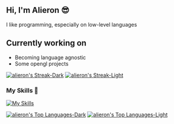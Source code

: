 ## Hi, I'm Alieron 😎
I like programming, 
especially on low-level languages

## Currently working on
- Becoming language agnostic
- Some opengl projects

[![alieron's Streak-Dark](https://github-readme-streak-stats.herokuapp.com/?user=alieron&hide_border=true&theme=dark#gh-dark-mode-only)](https://github-readme-streak-stats.herokuapp.com/#gh-dark-mode-only)
[![alieron's Streak-Light](https://github-readme-streak-stats.herokuapp.com/?user=alieron&hide_border=true&theme=default#gh-light-mode-only)](https://github-readme-streak-stats.herokuapp.com/#gh-light-mode-only)

### My Skills 🚀
[![My Skills](https://skillicons.dev/icons?i=c,cpp,python,js,ts,java)](https://skillicons.dev)

[![alieron's Top Languages-Dark](https://github-readme-stats.vercel.app/api/top-langs/?username=alieron&show_icons=true&hide_border=true&layout=compact&size_weight=0.25&count_weight=0.75&theme=dark#gh-dark-mode-only)](https://github-readme-stats.vercel.app/api/top-langs/#gh-dark-mode-only)
[![alieron's Top Languages-Light](https://github-readme-stats.vercel.app/api/top-langs/?username=alieron&show_icons=true&hide_border=true&layout=compact&size_weight=0.25&count_weight=0.75&theme=default#gh-light-mode-only)](https://github-readme-stats.vercel.app/api/top-langs/#gh-light-mode-only)
